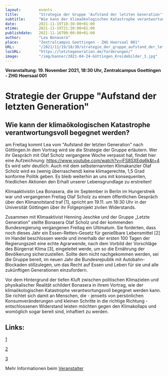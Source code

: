 ```yaml
---
layout:        events
title:         "Strategie der Gruppe 'Aufstand der letzten Generation'"
subtitle:      "Wie kann der klimaökologischen Katastrophe verantwortungsvoll begegnet werden?"
date:          2021-11-19T18:30:00+01:00
etime:         2021-11-19T21:30:00+01:00
publishdate:   2021-11-16T00:00:00+01:00
author:        "Lea Bonasera"
place:         "Zentralcampus Goettingen - ZHG Hoersaal 001"
URL:           "/2021/11/19/18/30/strategie_der_gruppe_aufstand_der_letzten_generation"
locURL:        "https://letztegeneration.de/forderungen/"
image:         "/img/banner/2021-04-24-Göttingen_Kreidebilder_3.jpg"
---
```


**Veranstaltung: 19. November 2021, 18:30 Uhr, Zentralcampus Goettingen - ZHG Hoersaal 001**

Strategie der Gruppe "Aufstand der letzten Generation"
===========

Wie kann der klimaökologischen Katastrophe verantwortungsvoll begegnet werden?
-----------

am Freitag kommt Lea vom "Aufstand der letzten Generation" nach Göttingen.In dem Vortrag wird sie die Strategie der Gruppe erläutern. Wer ihr Gespräch mit Olaf Scholz vergangene Woche verpasst hat, findet hier eine Aufzeichnung: 
https://www.youtube.com/watch?v=jFS8SXEdq6k&t=4 
Es wird sehr deutlich: Auch mit dem selbsternannten Klimakanzler Olaf Scholz wird es (wenig überraschend) keine klimagerechte, 1,5 Grad konforme Politik geben. 
Es bleib weiterhin an uns mit konsequenten, friedlichen Aktionen den Erhalt unserer Lebensgrundlage zu erstreiten!

Klimaaktivistin Lea Bonasera, die im September in Berlin im Hungerstreik
war und vergangenen Freitag Olaf Scholz zu einem öffentlichen Gespräch
über den Klimanotstand traf [1], spricht am 19.11. um 18:30 Uhr in der
Universität Göttingen über ihr Folgeprojekt zivilen Widerstands.

Zusammen mit Klimaaktivist Henning Jeschke und der Gruppe „Letzte
Generation" stellte Bonasera Olaf Scholz und der kommenden
Bundesregierung vergangenen Freitag ein Ultimatum. Sie forderten, dass
noch dieses Jahr ein Essen-Retten-Gesetz für genießbare Lebensmittel [2]
im Handel beschlossen werde und innerhalb der ersten 100 Tagen der
Regierungszeit eine echte Agrarwende, nach dem Vorbild der Vorschläge
des Bürgerrat Klima [3], eingeleitet werde, um so die Ernährung der
Bevölkerung sicherzustellen. Sollte dem nicht nachgekommen werden, sei
die Gruppe bereit, im neuen Jahr die Bundesrepublik mit
Autobahn-Blockaden stillzulegen, um das Recht auf Essen und Leben für
sie und alle zukünftigen Generationen einzufordern.

Vor dem Hintergrund der tiefen Kluft zwischen politischen Klimazielen
und physikalischer Realität schildert Bonasera in ihrem Vortrag, wie der
klimaökologischen Katastrophe verantwortungsvoll begegnet werden kann.
Sie richtet sich damit an Menschen, die - jenseits von persönlichen
Konsumveränderungen und kleinen Schritte in die richtige Richtung -
entschlossenen Widerstand leisten möchten gegen den Klimakollaps und
womöglich sogar bereit sind, inhaftiert zu werden.

Links:
------

[ 1 ](https://www.youtube.com/watch?v=q0KpnFzFQgc)

[ 2 ](https://letztegeneration.de/forderungen/)

[ 3 ](https://buergerrat-klima.de/ergebnisse-gutachten)

Mehr Informationen beim [Veranstalter](https://letztegeneration.de/forderungen/)
